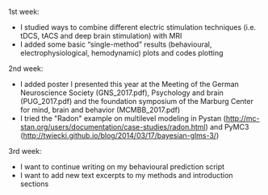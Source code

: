 1st week:
- I studied ways to combine different electric stimulation techniques (i.e. tDCS, tACS and deep brain stimulation) with MRI
- I added some basic “single-method” results (behavioural, electrophysiological, hemodynamic) plots and codes plotting

2nd week:
- I added poster I presented this year at the Meeting of the German Neuroscience Society (GNS_2017.pdf), Psychology and brain (PUG_2017.pdf) and the foundation symposium of the Marburg Center for mind, brain and behavior (MCMBB_2017.pdf)
- I tried the "Radon" example on multilevel modeling in Pystan (http://mc-stan.org/users/documentation/case-studies/radon.html) and PyMC3 (http://twiecki.github.io/blog/2014/03/17/bayesian-glms-3/)


3rd week:
- I want to continue writing on my behavioural prediction script
- I want to add new text excerpts to my methods and introduction sections
